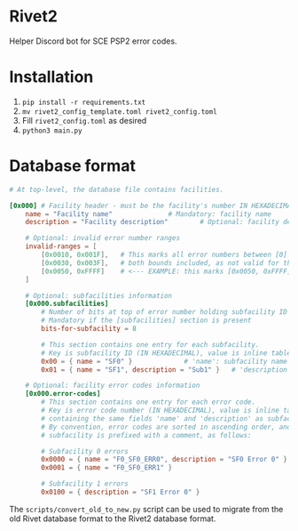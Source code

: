 # Rivet2

Helper Discord bot for SCE PSP2 error codes.

# Installation

1. `pip install -r requirements.txt`
2. `mv rivet2_config_template.toml rivet2_config.toml`
3. Fill `rivet2_config.toml` as desired
4. `python3 main.py`

# Database format

```toml
# At top-level, the database file contains facilities.

[0x000]	# Facility header - must be the facility's number IN HEXADECIMAL
	name = "Facility name"				# Mandatory: facility name
	description = "Facility description"		# Optional: facility description

	# Optional: invalid error number ranges
	invalid-ranges = [
		[0x0010, 0x001F],	# This marks all error numbers between [0] and [1],
		[0x0030, 0x003F],	# both bounds included, as not valid for this facility.
		[0x0050, 0xFFFF]	# <--- EXAMPLE: this marks [0x0050, 0xFFFF] as invalid.
	]

	# Optional: subfacilities information
	[0x000.subfacilities]
		# Number of bits at top of error number holding subfacility ID
		# Mandatory if the [subfacilities] section is present
		bits-for-subfacility = 8

		# This section contains one entry for each subfacility.
		# Key is subfacility ID (IN HEXADECIMAL), value is inline table containing:
		0x00 = { name = "SF0" }				# 'name': subfacility name (mandatory)
		0x01 = { name = "SF1", description = "Sub1" }	# 'description': subfacility description (optional)

	# Optional: facility error codes information
	[0x000.error-codes]
		# This section contains one entry for each error code.
		# Key is error code number (IN HEXADECIMAL), value is inline table
		# containing the same fields 'name' and 'description' as subfacilities.
		# By convention, error codes are sorted in ascending order, and each
		# subfacility is prefixed with a comment, as follows:

		# Subfacility 0 errors
		0x0000 = { name = "F0_SF0_ERR0", description = "SF0 Error 0" }
		0x0001 = { name = "F0_SF0_ERR1" }

		# Subfacility 1 errors
		0x0100 = { description = "SF1 Error 0" }
```

The `scripts/convert_old_to_new.py` script can be used to migrate from the old Rivet database format to the Rivet2 database format.